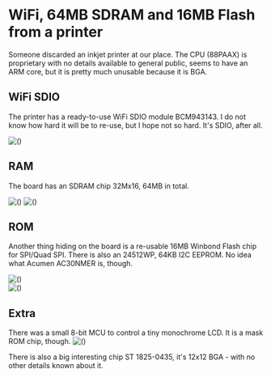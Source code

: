 # WiFi, 64MB SDRAM and 16MB Flash from a printer

Someone discarded an inkjet printer at our place. The CPU (88PAAX) is proprietary with no details available to general public, seems to have an ARM core, but it is pretty much unusable because it is BGA.

## WiFi SDIO
The printer has a ready-to-use WiFi SDIO module BCM943143. I do not know how hard it will be to re-use, but I hope not so hard. It's SDIO, after all.

![()](01_bcm943143.jpg)



## RAM
The board has an SDRAM chip 32Mx16, 64MB in total.

![()](02_ram.jpg)
![()](04_ram_pin.png)   

## ROM
Another thing hiding on the board is a re-usable 16MB Winbond Flash chip for SPI/Quad SPI. There is also an 24512WP, 64KB I2C EEPROM. No idea what Acumen AC30NMER is, though.

![()](03_rom.jpg)      
![()](05_rom_pin.png)

## Extra
There was a small 8-bit MCU to control a tiny monochrome LCD. It is a mask ROM chip, though.
![()](07_mcu.jpg)


There is also a big interesting chip ST 1825-0435, it's 12x12 BGA - with no other details known about it.
